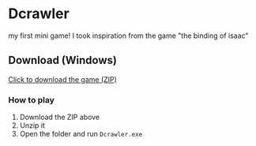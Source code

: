 # Dcrawler
my first mini game! 
I took inspiration from the game "the binding of isaac" 

## Download (Windows)
[Click to download the game (ZIP)](https://myvuwac-my.sharepoint.com/:u:/g/personal/joffeguy_myvuw_ac_nz/EcpSbWF1K2tLjUe8BLmTkcMBcxurlVpox-mJjvpFWJSX-A?download=1)

### How to play
1. Download the ZIP above
2. Unzip it
3. Open the folder and run `Dcrawler.exe` 
